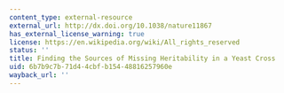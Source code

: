 ```yaml
---
content_type: external-resource
external_url: http://dx.doi.org/10.1038/nature11867
has_external_license_warning: true
license: https://en.wikipedia.org/wiki/All_rights_reserved
status: ''
title: Finding the Sources of Missing Heritability in a Yeast Cross
uid: 6b7b9c7b-71d4-4cbf-b154-48816257960e
wayback_url: ''
---
```

